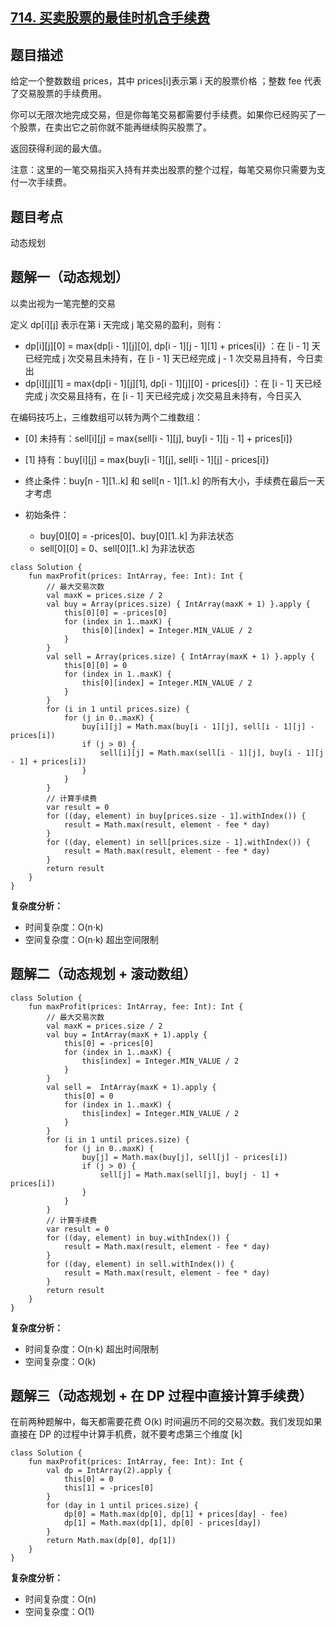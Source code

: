 ## [714. 买卖股票的最佳时机含手续费](https://leetcode.cn/problems/best-time-to-buy-and-sell-stock-with-transaction-fee/)

## 题目描述

给定一个整数数组 prices，其中 prices[i]表示第 i 天的股票价格 ；整数 fee 代表了交易股票的手续费用。

你可以无限次地完成交易，但是你每笔交易都需要付手续费。如果你已经购买了一个股票，在卖出它之前你就不能再继续购买股票了。

返回获得利润的最大值。

注意：这里的一笔交易指买入持有并卖出股票的整个过程，每笔交易你只需要为支付一次手续费。

## 题目考点

动态规划

## 题解一（动态规划）
 
以卖出视为一笔完整的交易

定义 dp[i][j] 表示在第 i 天完成 j 笔交易的盈利，则有：

- dp[i][j][0] = max{dp[i - 1][j][0], dp[i - 1][j - 1][1] + prices[i]} ：在 [i - 1] 天已经完成 j 次交易且未持有，在 [i - 1] 天已经完成 j - 1 次交易且持有，今日卖出
- dp[i][j][1] = max{dp[i - 1][j][1], dp[i - 1][j][0] - prices[i]} ：在 [i - 1] 天已经完成 j 次交易且持有，在 [i - 1] 天已经完成 j 次交易且未持有，今日买入

在编码技巧上，三维数组可以转为两个二维数组：

- [0] 未持有：sell[i][j] = max{sell[i - 1][j], buy[i - 1][j - 1] + prices[i]}
- [1] 持有：buy[i][j] = max{buy[i - 1][j], sell[i - 1][j] - prices[i]}

- 终止条件：buy[n - 1][1..k] 和 sell[n - 1][1..k] 的所有大小，手续费在最后一天才考虑
- 初始条件：
  - buy[0][0] = -prices[0]、buy[0][1..k] 为非法状态
  - sell[0][0] = 0、sell[0][1..k] 为非法状态

```
class Solution {
    fun maxProfit(prices: IntArray, fee: Int): Int {
        // 最大交易次数
        val maxK = prices.size / 2
        val buy = Array(prices.size) { IntArray(maxK + 1) }.apply {
            this[0][0] = -prices[0]
            for (index in 1..maxK) {
                this[0][index] = Integer.MIN_VALUE / 2
            }
        }
        val sell = Array(prices.size) { IntArray(maxK + 1) }.apply {
            this[0][0] = 0
            for (index in 1..maxK) {
                this[0][index] = Integer.MIN_VALUE / 2
            }
        }
        for (i in 1 until prices.size) {
            for (j in 0..maxK) {
                buy[i][j] = Math.max(buy[i - 1][j], sell[i - 1][j] - prices[i])
                if (j > 0) {
                    sell[i][j] = Math.max(sell[i - 1][j], buy[i - 1][j - 1] + prices[i])
                }
            }
        }
        // 计算手续费
        var result = 0
        for ((day, element) in buy[prices.size - 1].withIndex()) {
            result = Math.max(result, element - fee * day)
        }
        for ((day, element) in sell[prices.size - 1].withIndex()) {
            result = Math.max(result, element - fee * day)
        }
        return result
    }
}
```

**复杂度分析：**

- 时间复杂度：O(n·k)
- 空间复杂度：O(n·k) 超出空间限制


## 题解二（动态规划 + 滚动数组）

```
class Solution {
    fun maxProfit(prices: IntArray, fee: Int): Int {
        // 最大交易次数
        val maxK = prices.size / 2
        val buy = IntArray(maxK + 1).apply {
            this[0] = -prices[0]
            for (index in 1..maxK) {
                this[index] = Integer.MIN_VALUE / 2
            }
        }
        val sell =  IntArray(maxK + 1).apply {
            this[0] = 0
            for (index in 1..maxK) {
                this[index] = Integer.MIN_VALUE / 2
            }
        }
        for (i in 1 until prices.size) {
            for (j in 0..maxK) {
                buy[j] = Math.max(buy[j], sell[j] - prices[i])
                if (j > 0) {
                    sell[j] = Math.max(sell[j], buy[j - 1] + prices[i])
                }
            }
        }
        // 计算手续费
        var result = 0
        for ((day, element) in buy.withIndex()) {
            result = Math.max(result, element - fee * day)
        }
        for ((day, element) in sell.withIndex()) {
            result = Math.max(result, element - fee * day)
        }
        return result
    }
}
```

**复杂度分析：**

- 时间复杂度：O(n·k) 超出时间限制
- 空间复杂度：O(k) 

## 题解三（动态规划 + 在 DP 过程中直接计算手续费）

在前两种题解中，每天都需要花费 O(k) 时间遍历不同的交易次数。我们发现如果直接在 DP 的过程中计算手机费，就不要考虑第三个维度 [k]

```
class Solution {
    fun maxProfit(prices: IntArray, fee: Int): Int {
        val dp = IntArray(2).apply {
            this[0] = 0
            this[1] = -prices[0]
        }
        for (day in 1 until prices.size) {
            dp[0] = Math.max(dp[0], dp[1] + prices[day] - fee)
            dp[1] = Math.max(dp[1], dp[0] - prices[day])
        }
        return Math.max(dp[0], dp[1])
    }
}
```

**复杂度分析：**

- 时间复杂度：O(n)
- 空间复杂度：O(1) 
